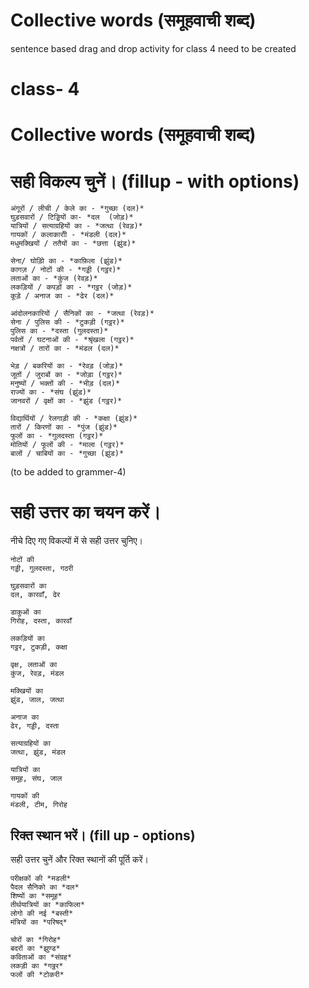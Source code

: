 
# Collective words (समूहवाची शब्द)
sentence based drag and drop activity for class 4 need to be created

# class- 4
# Collective words (समूहवाची शब्द)
# सही विकल्प चुनें। (fillup - with options)
```
अंगूरों / लीची / केले का - *गुच्छा (दल)* 
घुड़सवारों / टिड्डियों का- *दल  (जोड़)*
यात्रियों / सत्याग्रहियों का - *जत्था (रेवड़)*
गायकों / कलाकारोी - *मंडली (दल)* 
मधुमक्खियों / ततैयों का - *छत्ता (झुंड)*
```

```
सेना/ घोड़ोि का - *काफ़िला (झुंड)* 
कागज़ / नोटों की - *गड्डी (गट्ठर)*  
लताओं का - *कुंज (रेवड़)* 
लकड़ियों / कपड़ों का - *गट्ठर (जोड़)* 
कूड़े / अनाज का - *ढेर (दल)*  
```

```
आंदोलनकारियों / सैनिकों का - *जत्था (रेवड़)*
सेना / पुलिस की - *टुकड़ी (गट्ठर)*
पुलिस का - *दस्ता (गुलदस्ता)* 
पर्वतों / घटनाओं की - *श्रृंखला (गट्ठर)*  
नक्षत्रों / तारों का - *मंडल (दल)*  
```

```
भेड़ / बकरियों का - *रेवड़ (जोड़)* 
जूतों / जुराबों का - *जोड़ा (गट्ठर)* 
मनुष्यों / भक्तों की - *भीड़ (दल)*   
राज्यों का - *संघ (झुंड)* 
जानवरों / वृक्षों का - *झुंड (गट्ठर)*    
```

```
विद्यार्थियों / रेलगाड़ी की - *कक्षा (झुंड)*
तारों / किरणों का - *पुंज (झुंड)*
फूलों का - *गुलदस्ता (गट्ठर)*
मोतियों / फूलों की - *माला (गट्ठर)*
बालों / चाबियों का - *गुच्छा (झुंड)*

```
(to be added to grammer-4)
# सही उत्तर का चयन करें।
नीचे दिए गए विकल्पों में से सही उत्तर चुनिए।
```
नोटों की
गड्डी, गुलदस्ता, गठरी 

घुड़सवारों का
दल, कारवाँ, ढेर  
 
डाकुओं का
गिरोह, दस्ता, कारवाँ  

लकड़ियों का 
गट्ठर, टुकड़ी, कक्षा 
```
```  
वृक्ष, लताओं का
कुंज, रेवड़, मंडल 

मक्खियों का
झुंड, जाल, जत्था 
 
अनाज का
ढेर, गड्डी, दस्ता 

सत्याग्रहियों का
जत्था, झुंड, मंडल  

यात्रियों का
समूह, संघ, जाल

गायकों की
मंडली, टीम, गिरोह 
```
## रिक्त स्थान भरें। (fill up - options)
सही उत्तर चुनें और रिक्त स्थानों की पूर्ति करें।
```
परीक्षकों की *मडली*
पैदल सैनिको का *दल*
शिष्यों का *समूह*
तीर्थयात्रियों का *काफिला*
लोगो की नई *बस्ती*
मंत्रियों का *परिषद्*
```
```
चोरों का *गिरोह*
बदरों का *झुण्ड*
कविताओं का *संग्रह*
लकड़ी का *गठ्ठर*
फलों की *टोकरी*
```

